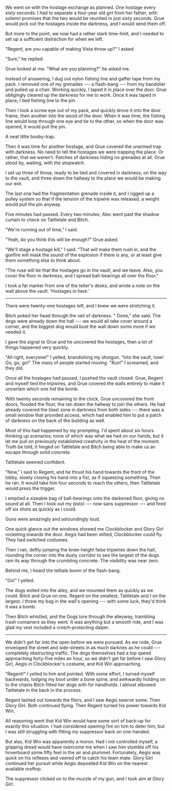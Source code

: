 We went on with the hostage exchange as planned. One hostage every sixty seconds. I had to separate
a four-year old girl from her father, with solemn promises that the two would be reunited in just sixty
seconds. Grue would pick out the hostages inside the darkness, and I would send them off.

But more to the point, we now had a rather stark time-limit, and I needed to set up a sufficient distraction
for when we left.

"Regent, are you capable of making Vista throw up?" I asked.

"Sure," he replied.

Grue looked at me. "What are you planning?" he asked me.

Instead of answering, I dug out nylon fishing line and gaffer tape from my pack. I removed one of my grenades
--- a flash-bang --- from my bandolier and pulled up a chair. Working quickly, I taped it in place over the door.
Grue obligingly cleared up the darkness for me to work. Once it was taped in place, I tied fishing line to the pin.

Then I took a screw eye out of my pack, and quickly drove it into the door frame, then another into the wood of the
door. When it was time, the fishing line would loop through one eye and tie to the other, so when the door was opened,
it would pull the pin.

A neat little booby-trap.

Then it was time for another hostage, and Grue covered the unarmed trap with darkness. No need to tell the hostages
we were trapping the place. Or rather, that we weren't. Patches of darkness hiding no grenades at all. Grue stood
by, waiting, with the stopwatch.

I set up three of those, ready to be tied and covered in darkness, on the way to the vault, and three down the hallway to the 
place we would be making our exit.

The last one had the fragmentation grenade inside it, and I rigged up a pulley system so that if the tension
of the tripwire was released, a weight would pull the pin anyway.

Five minutes had passed. Every two minutes, Alec went past the shadow curtain to check on Tattletale and Bitch.

"We're running out of time," I said.

"Yeah, do you think this will be enough?" Grue asked.

"We'll stage a hostage kill," I said. "That will make them rush in, and the gunfire will mask the sound of the explosion
if there is any, or at least give them something else to think about.

"The ruse will be that the hostages go in the vault, and we leave. Also, you cover the floor in darkness, and I
spread ball-bearings all over the floor."

I took a fat marker from one of  the teller's desks, and wrote a note on the wall above the vault: 'Hostages in here.'

----

There were twenty-one hostages left, and I knew we were stretching it.

Bitch poked her head through the veil of darkness. " Done," she said.
The dogs were already down the hall --- we would all take cover around
a corner, and the biggest dog would bust the wall down some more if we
needed it.

I gave the signal to Grue and he uncovered the hostages, then a lot of things happened very quickly.

"All right, everyone!" I yelled, brandishing my shotgun. "Into the vault, now! Go, go, go!" The mass of
people started moving. "Run!" I screamed, and they did.

Once all the hostages had passed, I pushed the vault closed.
Grue, Regent and myself tied the tripwires, and Grue
covered the walls entirely to make it uncertain which one hid the bomb.

With twenty seconds remaining to the clock, Grue uncovered the front doors, flooded the floor, the ran
down the hallway to join the others. He had already covered the blast zone in darkness from both sides
--- there was a small window that provided access, which had enabled him to put a patch of darkness
on the back of the building as well.

Most of this had happened by my prompting. I'd spent about six hours thinking up scenarios; none of
which was what we had on our hands, but it let me pull on previously established creativity in the
heat of the moment. Truth be told, it hinged on Tattletale and Bitch being able to make us an escape
through solid concrete.

Tattletale seemed confident.

"Now," I said to Regent, and he thrust his hand towards the front of the lobby, slowly closing
his hand into a fist, as if squeezing something. Then he ran. It would take him four seconds to
reach the others, then Tattletale would press the trigger.

I emptied a sizeable bag of ball-bearings onto the darkened floor, giving no sound at all. Then
I took out my pistol --- now sans suppressor --- and fired off six shots as quickly as I could.

Guns were amazingly and astoundingly loud.

One quick glance out the windows showed me Clockblocker and Glory Girl rocketing towards the door.
Aegis had been stilted, Clockblocker could fly. They had switched costumes.

Then I ran, deftly jumping the knee-height false tripwires down the hall, rounding the corner into the dusty
corridor to see the largest of the dogs ram its way through the crumbling concrete. The visibility was near
zero.

Behind me, I heard the telltale boom of the flash-bang.

"Go!" I yelled.

The dogs exited into the alley, and we mounted them as quickly as we could. Bitch and Grue on one,
Regent on the smallest, Tattletale and I on the largest. I threw my bag in the wall's opening
--- with some luck, they'd think it was a bomb.

Then Bitch whistled, and the Dogs tore through the alleyway, trambling trash containers as they went.
It was anything but a smooth ride, and I was glad my vest included a crotch-protecting daiper.

----

We didn't get far into the open before we were pursued. As we rode, Grue enveloped the street and side-streets in
as much darknes as he could --- completely obstructing traffic. The dogs themselves had a top speed approaching
forty-five miles an hour, so we didn't get far before I saw Glory Girl, Aegis in Clockblocker's costume, and
Kid Win approaching.

"Regent!" I yelled to him and pointed. With some effort, I turned myself backwards, lodging my boot under
a bone spine, and awkwardly holding on to the chains Bitch fitted her dogs with for handholds. I almost
elbowed Tattletale in the back in the process.

Regent lashed out towards the fliers, and I saw Aegis swerve some. Then Glory Girl. Both continued
flying. Then Regent turned his power towards Kid Win.

All reasoning went that Kid Win would have some sort of back-up for exactly this situation. I had considered
opening fire on him to deter him, but I was still struggling with fitting my suppressor back on one-handed.

But alas, Kid Win was apparently a moron. Had I not controlled myself, a gripping dread would have overcome
me when I saw him stumble off his hoverboard some fifty feet in the air and plummet. Fortunately, Aegis was
quick on his reflexes and veered off to catch his team mate. Glory Girl continued her pursuit while Aegis deposited
Kid Win on the nearest available rooftop.

The suppressor clicked on to the muzzle of my gun, and I took aim at Glory Girl.
